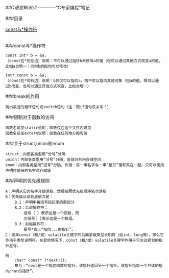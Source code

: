 ##*C语言知识点*
    ————“C专家编程”笔记
    
###目录

   [const与*操作符](#1)
   
<span id='1'></span>    
###const与*操作符

    const int* b = &a;    
    （const在*的左边）说明：不可以通过指针b来修改a的值（但可以通过其他方式改变a的值，   
    比如a自增一；同时b的指向可以修改）     
     
    int* const b = &a;    
    （const在*的右边）说明：b仅仅可以指向a，而不可以指向其他对象（但a的值，既可以通    
    过b改变，也可以通过其他方式改变，比如自增一）   
     
###break的作用

    跳出最近的循环语句或switch语句（注：跟if语句没关系！）     
    
###限制对于函数的访问

    函数名前加static说明：函数仅在这个文件内可见
    函数名前加extern说明：函数在任何地方都可见
    
###关于struct,union和enum

    struct：内部各类型用“分号”分隔
    union：内部各类型用“分号”分隔，各部分共用存储空间
    enum：内部各类型用“逗号”分隔，作用：将一串名字与一串“整形”值联系在一起。只可以使用声明时使用的名字对齐赋值   
        
###声明的优先级规则

    A：声明从它的名字开始读取，然后按照优先级顺序依次读取
    B：优先级从高到底依次是：
        B.1：声明中被括号括起来的那部分
        B.2：后缀操作符：
            括号（ ）表示这是一个函数，而
            方括号[ ]表示这是一个数组。
        B.3：前缀操作符：
            星号*表示“指向...的指针”。
    C：如果const（和/或）volatile关键字的后面紧跟类型说明符（如int，long等），那么它作用于类型说明符。在其他情况下，const（和/或）volatile关键字作用于它左边紧邻的指针星号。
    
    例：
        char* const* (*next)();
        意为：“next是一个指向函数的指针，该指针返回另一个指针，该指针指向一个只读的指向char的指针”。
    